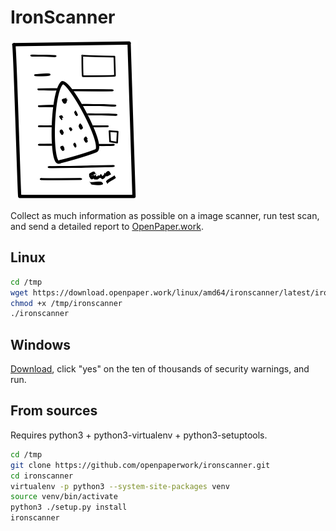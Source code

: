 # IronScanner

![Logo](src/ironscanner/logo.png)

Collect as much information as possible on a image scanner, run test scan, and send a detailed report to [OpenPaper.work](https://openpaper.work/scanner_db/).


## Linux

```sh
cd /tmp
wget https://download.openpaper.work/linux/amd64/ironscanner/latest/ironscanner
chmod +x /tmp/ironscanner
./ironscanner
```


## Windows

[Download](https://download.openpaper.work/windows/amd64/ironscanner.exe), click "yes" on the ten of thousands of security warnings, and run.


## From sources

Requires python3 + python3-virtualenv + python3-setuptools.

```sh
cd /tmp
git clone https://github.com/openpaperwork/ironscanner.git
cd ironscanner
virtualenv -p python3 --system-site-packages venv
source venv/bin/activate
python3 ./setup.py install
ironscanner
```

